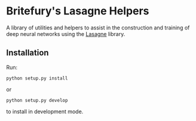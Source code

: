 # Britefury's Lasagne Helpers

A library of utilities and helpers to assist in the construction and training of deep neural networks
using the [Lasagne](http://github.com/Lasagne/Lasagne) library.


## Installation

Run:

`python setup.py install`

or

`python setup.py develop`

to install in development mode.
